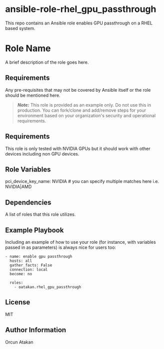 # ansible-role-rhel_gpu_passthrough
This repo contains an Ansible role enables GPU passthrough on a RHEL based system.

Role Name
=========

A brief description of the role goes here.

Requirements
------------

Any pre-requisites that may not be covered by Ansible itself or the role should be mentioned here.

> **_Note:_** This role is provided as an example only. Do not use this in production. You can fork/clone and add/remove steps for your environment based on your organization's security and operational requirements.

Requirements
------------

This role is only tested with NVIDIA GPUs but it should work with other devices including non GPU devices.

Role Variables
--------------

pci_device_key_name: NVIDIA # you can specify multiple matches here i.e. NVIDIA|AMD

Dependencies
------------

A list of roles that this role utilizes.

Example Playbook
----------------

Including an example of how to use your role (for instance, with variables passed in as parameters) is always nice for users too:

    - name: enable gpu passthrough
      hosts: all
      gather_facts: False
      connection: local
      become: no
 
      roles:
        - oatakan.rhel_gpu_passthrough

License
-------

MIT

Author Information
------------------

Orcun Atakan